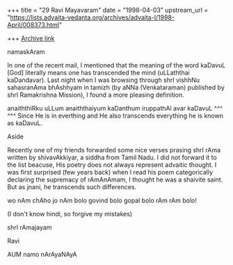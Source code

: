 +++
title = "29 Ravi Mayavaram"
date = "1998-04-03"
upstream_url = "https://lists.advaita-vedanta.org/archives/advaita-l/1998-April/008373.html"

+++
[Archive link](https://lists.advaita-vedanta.org/archives/advaita-l/1998-April/008373.html)

namaskAram

In one of the recent mail, I mentioned that the meaning of the word
kaDavuL [God] literally means one has transcended the mind (uLLaththai
kaDandavar). Last night when I was browsing through shrI vishhNu
sahasranAma bhAshhyam in tamizh (by aNNa (Venkataraman) published by
shrI Ramakrishna Mission), I found a more pleasing definition.

anaiththiRku uLLum anaiththaiyum kaDanthum iruppathAl avar kaDavuL
             ^^^                 ^^^
Since He is in everthing  and He also transcends everything he is
known as kaDavuL.


Aside

Recently one of my friends forwarded some nice verses prasing shrI
rAma written by shivavAkkiyar, a siddha from Tamil Nadu. I did not
forward it to the list beacuse, His poetry does not always represent
advaitic thought. I was first surprised (few years back) when I read
his poem categorically declaring the supremacy of rAmAnAmam, I thought
he was a shaivite saint. But as jnani, he transcends such differences.

wo nAm chAho jo nAm bolo
govind bolo gopal bolo
rAm rAm bolo!

(I don't know hindi, so forgive my mistakes)

shrI rAmajayam

Ravi

AUM namo nArAyaNAyA

